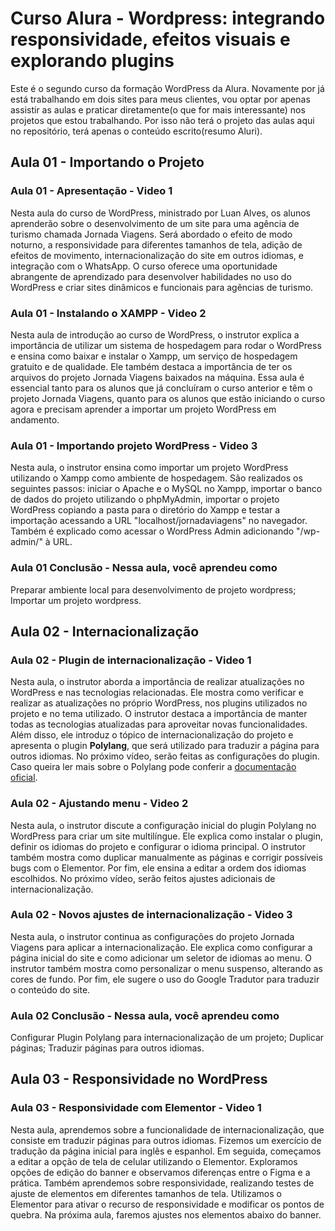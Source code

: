 # Curso Alura - Wordpress: integrando responsividade, efeitos visuais e explorando plugins

Este é o segundo curso da formação WordPress da Alura. Novamente por já está trabalhando em dois sites para meus clientes, vou optar por apenas assistir as aulas e praticar diretamente(o que for mais interessante) nos projetos que estou trabalhando. Por isso não terá o projeto das aulas aqui no repositório, terá apenas o conteúdo escrito(resumo Aluri).

## Aula 01 - Importando o Projeto

### Aula 01 - Apresentação - Video 1

Nesta aula do curso de WordPress, ministrado por Luan Alves, os alunos aprenderão sobre o desenvolvimento de um site para uma agência de turismo chamada Jornada Viagens. Será abordado o efeito de modo noturno, a responsividade para diferentes tamanhos de tela, adição de efeitos de movimento, internacionalização do site em outros idiomas, e integração com o WhatsApp. O curso oferece uma oportunidade abrangente de aprendizado para desenvolver habilidades no uso do WordPress e criar sites dinâmicos e funcionais para agências de turismo.

### Aula 01 - Instalando o XAMPP - Video 2

Nesta aula de introdução ao curso de WordPress, o instrutor explica a importância de utilizar um sistema de hospedagem para rodar o WordPress e ensina como baixar e instalar o Xampp, um serviço de hospedagem gratuito e de qualidade. Ele também destaca a importância de ter os arquivos do projeto Jornada Viagens baixados na máquina. Essa aula é essencial tanto para os alunos que já concluíram o curso anterior e têm o projeto Jornada Viagens, quanto para os alunos que estão iniciando o curso agora e precisam aprender a importar um projeto WordPress em andamento.

### Aula 01 - Importando projeto WordPress - Video 3

Nesta aula, o instrutor ensina como importar um projeto WordPress utilizando o Xampp como ambiente de hospedagem. São realizados os seguintes passos: iniciar o Apache e o MySQL no Xampp, importar o banco de dados do projeto utilizando o phpMyAdmin, importar o projeto WordPress copiando a pasta para o diretório do Xampp e testar a importação acessando a URL "localhost/jornadaviagens" no navegador. Também é explicado como acessar o WordPress Admin adicionando "/wp-admin/" à URL.

### Aula 01 Conclusão - Nessa aula, você aprendeu como

Preparar ambiente local para desenvolvimento de projeto wordpress;
Importar um projeto wordpress.

## Aula 02 - Internacionalização

### Aula 02 - Plugin de internacionalização - Video 1

Nesta aula, o instrutor aborda a importância de realizar atualizações no WordPress e nas tecnologias relacionadas. Ele mostra como verificar e realizar as atualizações no próprio WordPress, nos plugins utilizados no projeto e no tema utilizado. O instrutor destaca a importância de manter todas as tecnologias atualizadas para aproveitar novas funcionalidades. Além disso, ele introduz o tópico de internacionalização do projeto e apresenta o plugin **Polylang**, que será utilizado para traduzir a página para outros idiomas. No próximo vídeo, serão feitas as configurações do plugin.  
Caso queira ler mais sobre o Polylang pode conferir a [documentação oficial](https://polylang.pro/doc/).

### Aula 02 - Ajustando menu - Video 2

Nesta aula, o instrutor discute a configuração inicial do plugin Polylang no WordPress para criar um site multilíngue. Ele explica como instalar o plugin, definir os idiomas do projeto e configurar o idioma principal. O instrutor também mostra como duplicar manualmente as páginas e corrigir possíveis bugs com o Elementor. Por fim, ele ensina a editar a ordem dos idiomas escolhidos. No próximo vídeo, serão feitos ajustes adicionais de internacionalização.

### Aula 02 - Novos ajustes de internacionalização - Video 3

Nesta aula, o instrutor continua as configurações do projeto Jornada Viagens para aplicar a internacionalização. Ele explica como configurar a página inicial do site e como adicionar um seletor de idiomas ao menu. O instrutor também mostra como personalizar o menu suspenso, alterando as cores de fundo. Por fim, ele sugere o uso do Google Tradutor para traduzir o conteúdo do site.

### Aula 02 Conclusão - Nessa aula, você aprendeu como

Configurar Plugin Polylang para internacionalização de um projeto;
Duplicar páginas;
Traduzir páginas para outros idiomas.

## Aula 03 - Responsividade no WordPress

### Aula 03 - Responsividade com Elementor - Video 1

Nesta aula, aprendemos sobre a funcionalidade de internacionalização, que consiste em traduzir páginas para outros idiomas. Fizemos um exercício de tradução da página inicial para inglês e espanhol. Em seguida, começamos a editar a opção de tela de celular utilizando o Elementor. Exploramos opções de edição do banner e observamos diferenças entre o Figma e a prática. Também aprendemos sobre responsividade, realizando testes de ajuste de elementos em diferentes tamanhos de tela. Utilizamos o Elementor para ativar o recurso de responsividade e modificar os pontos de quebra. Na próxima aula, faremos ajustes nos elementos abaixo do banner.

